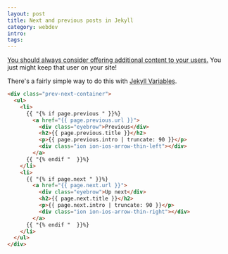```yaml
---
layout: post
title: Next and previous posts in Jekyll
category: webdev
intro:
tags:
---
```


[You should always consider offering additional content to your users.](http://twitter.com/intent/tweet?text=You%20should%20always%20consider%20offering%20via%20@joshualondon) You just might keep that user on your site!

There's a fairly simple way to do this with [Jekyll Variables](http://jekyllrb.com/docs/variables/).

```html
<div class="prev-next-container">
  <ul>
    <li>
      {{ "{% if page.previous " }}%}
        <a href="{{ page.previous.url }}">
          <div class="eyebrow">Previous</div>
          <h2>{{ page.previous.title }}</h2>
          <p>{{ page.previous.intro | truncate: 90 }}</p>
          <div class="ion ion-ios-arrow-thin-left"></div>
        </a>
      {{ "{% endif "  }}%}
    </li>
    <li>
      {{ "{% if page.next " }}%}
        <a href="{{ page.next.url }}">
          <div class="eyebrow">Up next</div>
          <h2>{{ page.next.title }}</h2>
          <p>{{ page.next.intro | truncate: 90 }}</p>
          <div class="ion ion-ios-arrow-thin-right"></div>
        </a>
      {{ "{% endif "  }}%}
    </li>
  </ul>
</div>
```
